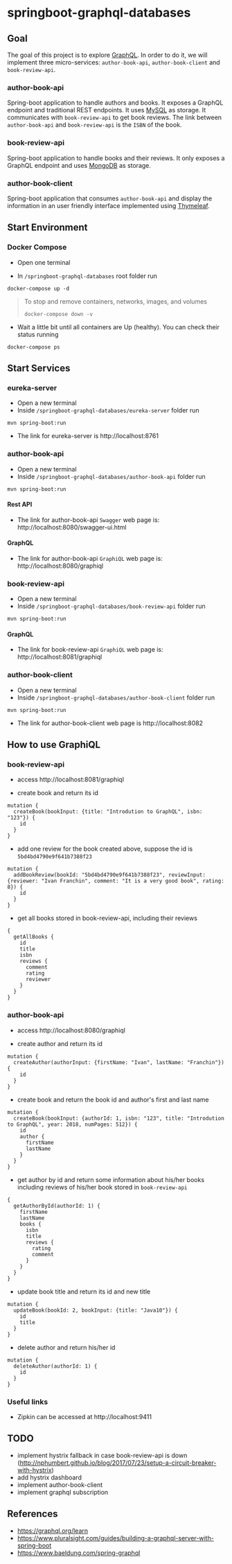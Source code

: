 # springboot-graphql-databases

## Goal

The goal of this project is to explore [GraphQL](https://graphql.org). In order to do it, we will implement three
micro-services: `author-book-api`, `author-book-client` and `book-review-api`.

### author-book-api

Spring-boot application to handle authors and books. It exposes a GraphQL endpoint and traditional REST endpoints.
It uses [MySQL](https://www.mysql.com) as storage. It communicates with `book-review-api` to get book reviews. The
link between `author-book-api` and `book-review-api` is the `ISBN` of the book.

### book-review-api

Spring-boot application to handle books and their reviews. It only exposes a GraphQL endpoint and uses
[MongoDB](https://www.mongodb.com) as storage.

### author-book-client

Spring-boot application that consumes `author-book-api` and display the information in an user friendly interface
implemented using [Thymeleaf](https://www.thymeleaf.org).

## Start Environment

### Docker Compose

- Open one terminal

- In `/springboot-graphql-databases` root folder run
```
docker-compose up -d
```
>
> To stop and remove containers, networks, images, and volumes
>```
>docker-compose down -v
>```

- Wait a little bit until all containers are Up (healthy). You can check their status running
```
docker-compose ps
```

## Start Services

### eureka-server

- Open a new terminal
- Inside `/springboot-graphql-databases/eureka-server` folder run
```
mvn spring-boot:run
```
- The link for eureka-server is http://localhost:8761

### author-book-api

- Open a new terminal
- Inside `/springboot-graphql-databases/author-book-api` folder run
```
mvn spring-boot:run
```

#### Rest API

- The link for author-book-api `Swagger` web page is: http://localhost:8080/swagger-ui.html

#### GraphQL

- The link for author-book-api `GraphiQL` web page is: http://localhost:8080/graphiql

### book-review-api

- Open a new terminal
- Inside `/springboot-graphql-databases/book-review-api` folder run
```
mvn spring-boot:run
```

#### GraphQL

- The link for book-review-api `GraphiQL` web page is: http://localhost:8081/graphiql

### author-book-client

- Open a new terminal
- Inside `/springboot-graphql-databases/author-book-client` folder run
```
mvn spring-boot:run
```
- The link for author-book-client web page is http://localhost:8082

## How to use GraphiQL

### book-review-api

- access http://localhost:8081/graphiql

- create book and return its id
```
mutation {
  createBook(bookInput: {title: "Introdution to GraphQL", isbn: "123"}) {
    id
  }
}
```

- add one review for the book created above, suppose the id is `5bd4bd4790e9f641b7388f23`
```
mutation {
  addBookReview(bookId: "5bd4bd4790e9f641b7388f23", reviewInput: {reviewer: "Ivan Franchin", comment: "It is a very good book", rating: 8}) {
    id
  }
}
```

- get all books stored in book-review-api, including their reviews
```
{
  getAllBooks {
    id
    title
    isbn
    reviews {
      comment
      rating
      reviewer
    }
  }
}
```

### author-book-api

- access http://localhost:8080/graphiql

- create author and return its id
```
mutation {
  createAuthor(authorInput: {firstName: "Ivan", lastName: "Franchin"}) {
    id
  }
}
```

- create book and return the book id and author's first and last name
```
mutation {
  createBook(bookInput: {authorId: 1, isbn: "123", title: "Introdution to GraphQL", year: 2018, numPages: 512}) {
    id
    author {
      firstName
      lastName
    }
  }
}
```

- get author by id and return some information about his/her books including reviews of his/her book stored in `book-review-api`
```
{
  getAuthorById(authorId: 1) {
    firstName
    lastName
    books {
      isbn
      title
      reviews {
        rating
        comment
      }
    }
  }
}
```

- update book title and return its id and new title
```
mutation {
  updateBook(bookId: 2, bookInput: {title: "Java10"}) {
    id
    title
  }
}
```

- delete author and return his/her id
```
mutation {
  deleteAuthor(authorId: 1) {
    id
  }
}
```

### Useful links

- Zipkin can be accessed at http://localhost:9411

## TODO

- implement hystrix fallback in case book-review-api is down (http://nphumbert.github.io/blog/2017/07/23/setup-a-circuit-breaker-with-hystrix)
- add hystrix dashboard
- implement author-book-client
- implement graphql subscription

## References

- https://graphql.org/learn
- https://www.pluralsight.com/guides/building-a-graphql-server-with-spring-boot
- https://www.baeldung.com/spring-graphql